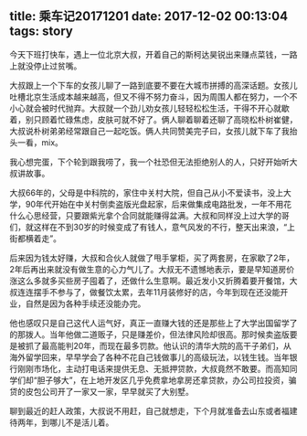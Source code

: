 title: 乘车记20171201
date: 2017-12-02 00:13:04
tags: story
---

今天下班打快车，遇上一位北京大叔，开着自己的斯柯达昊锐出来赚点菜钱，一路上就没停止过贫嘴。

<!-- more -->

大叔跟上一个下车的女孩儿聊了一路到底要不要在大城市拼搏的高深话题。女孩儿吐槽北京生活成本越来越高，但又不得不努力奋斗，因为周围人都在努力，一个不小心就会被时代抛弃。大叔就一个劲儿劝女孩儿轻轻松松生活，干得不开心就歇着，别只顾着忙碌焦虑，皮肤可就不好了。俩人聊着聊着还聊了高晓松朴树崔健，大叔说朴树弟弟经常跟自己一起吃饭。俩人共同赞美完子曰，女孩儿就下车了我抬头一看，mix。

我心想完蛋，下个轮到跟我唠了，我一个社恐但无法拒绝别人的人，只好开始听大叔讲故事。

大叔66年的，父母是中科院的，家住中关村大院，但自己从小不爱读书，没上大学，90年代开始在中关村倒卖盗版光盘起家，后来做集成电路批发，一年不用花什么心思经营，只要跟紫光拿个合同就能赚得盆满。大叔和同样没上过大学的哥们，就这样在不到30岁的时候变成了有钱人，意气风发的不行，整天出来浪，“上街都横着走”。

后来因为钱太好赚，大叔和合伙人就做了甩手掌柜，买了两套房，在家歇了2年，2年后再出来就没有做生意的心力气儿了。大叔无不遗憾地表示，要是早知道房价涨这么多就多买些房子囤着了，还做什么生意啊。最近发小又折腾着要开餐馆，大叔连连摆手不参与了，做餐饮太累，去年11月装修好的店，今年到现在还没能开业，自然是因为各种手续还没能办完。

他也感叹只是自己这代人运气好，真正一直赚大钱的还是那些上了大学出国留学了的那拨人。当年他做二道贩子，只是赚差价，但法律风险却很高。那时候卖盗版要是被抓了最高能判20年，而现在最多罚款。他认识的清华大院的高干子弟们，从海外留学回来，早早学会了各种不花自己钱做事儿的高级玩法，以钱生钱。当年银行刚刚市场化，主动打电话来提供无息、无抵押贷款，大叔竟然不敢要。而高知同学们却“胆子够大”，在上地开发区几乎免费拿地拿房还拿贷款，办公司拉投资，骗贷的皮包公司开了一家又一家，早早就买了大别墅。

聊到最近的赶人政策，大叔说不用赶，自己就想走，下个月就准备去山东或者福建待两年，到哪儿不是活儿着。
